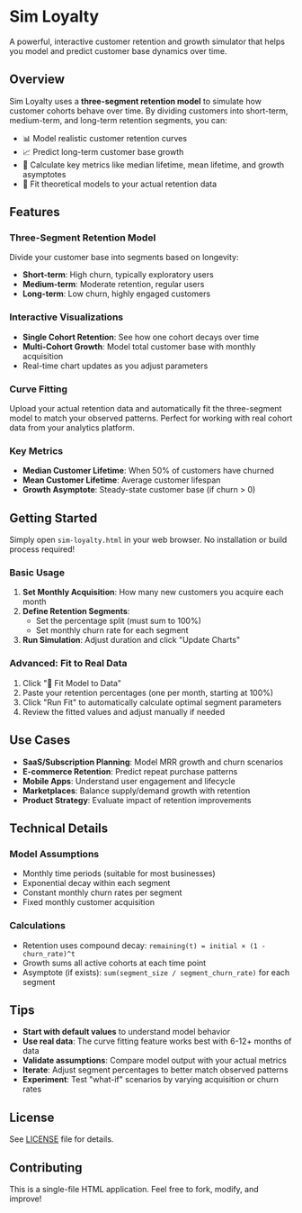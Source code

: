 # Sim Loyalty

A powerful, interactive customer retention and growth simulator that helps you model and predict customer base dynamics over time.

## Overview

Sim Loyalty uses a **three-segment retention model** to simulate how customer cohorts behave over time. By dividing customers into short-term, medium-term, and long-term retention segments, you can:

- 📊 Model realistic customer retention curves
- 📈 Predict long-term customer base growth
- 🎯 Calculate key metrics like median lifetime, mean lifetime, and growth asymptotes
- 🔧 Fit theoretical models to your actual retention data

## Features

### Three-Segment Retention Model
Divide your customer base into segments based on longevity:
- **Short-term**: High churn, typically exploratory users
- **Medium-term**: Moderate retention, regular users
- **Long-term**: Low churn, highly engaged customers

### Interactive Visualizations
- **Single Cohort Retention**: See how one cohort decays over time
- **Multi-Cohort Growth**: Model total customer base with monthly acquisition
- Real-time chart updates as you adjust parameters

### Curve Fitting
Upload your actual retention data and automatically fit the three-segment model to match your observed patterns. Perfect for working with real cohort data from your analytics platform.

### Key Metrics
- **Median Customer Lifetime**: When 50% of customers have churned
- **Mean Customer Lifetime**: Average customer lifespan
- **Growth Asymptote**: Steady-state customer base (if churn > 0)

## Getting Started

Simply open `sim-loyalty.html` in your web browser. No installation or build process required!

### Basic Usage

1. **Set Monthly Acquisition**: How many new customers you acquire each month
2. **Define Retention Segments**: 
   - Set the percentage split (must sum to 100%)
   - Set monthly churn rate for each segment
3. **Run Simulation**: Adjust duration and click "Update Charts"

### Advanced: Fit to Real Data

1. Click "🎯 Fit Model to Data" 
2. Paste your retention percentages (one per month, starting at 100%)
3. Click "Run Fit" to automatically calculate optimal segment parameters
4. Review the fitted values and adjust manually if needed

## Use Cases

- **SaaS/Subscription Planning**: Model MRR growth and churn scenarios
- **E-commerce Retention**: Predict repeat purchase patterns
- **Mobile Apps**: Understand user engagement and lifecycle
- **Marketplaces**: Balance supply/demand growth with retention
- **Product Strategy**: Evaluate impact of retention improvements

## Technical Details

### Model Assumptions
- Monthly time periods (suitable for most businesses)
- Exponential decay within each segment
- Constant monthly churn rates per segment
- Fixed monthly customer acquisition

### Calculations
- Retention uses compound decay: `remaining(t) = initial × (1 - churn_rate)^t`
- Growth sums all active cohorts at each time point
- Asymptote (if exists): `sum(segment_size / segment_churn_rate)` for each segment

## Tips

- **Start with default values** to understand model behavior
- **Use real data**: The curve fitting feature works best with 6-12+ months of data
- **Validate assumptions**: Compare model output with your actual metrics
- **Iterate**: Adjust segment percentages to better match observed patterns
- **Experiment**: Test "what-if" scenarios by varying acquisition or churn rates

## License

See [LICENSE](LICENSE) file for details.

## Contributing

This is a single-file HTML application. Feel free to fork, modify, and improve!

